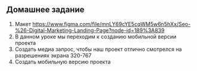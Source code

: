 ## Домашнее задание

1. Макет https://www.figma.com/file/mnLY69cYE5cqWM5w6n5hXx/Seo-%26-Digital-Marketing-Landing-Page?node-id=189%3A839
2. В данном уроке мы переходим к созданию мобильной версии проекта
3. Создать медиа запрос, чтобы наш проект отлично смотрелся на разрешениях экрана 320-767
4. Создать мобильную версию проекта
